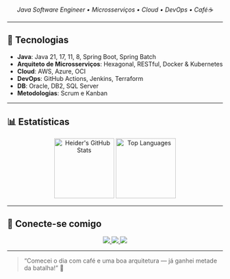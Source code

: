 <p align="center">
  <em>Java Software Engineer • Microsserviços • Cloud • DevOps • Café☕</em>
</p>

---

## 🌟 Tecnologias

- **Java**: Java 21, 17, 11, 8, Spring Boot, Spring Batch  
- **Arquiteto de Microsserviços**: Hexagonal, RESTful, Docker & Kubernetes  
- **Cloud**: AWS, Azure, OCI  
- **DevOps**: GitHub Actions, Jenkins, Terraform  
- **DB**: Oracle, DB2, SQL Server
- **Metodologias**: Scrum e Kanban  

---

## 📊 Estatísticas

<div align="center">
  <img height="140" src="https://github-readme-stats.vercel.app/api?username=heider1988&show_icons=true&theme=radical&count_private=true" alt="Heider's GitHub Stats"/>
  <img height="140" src="https://github-readme-stats.vercel.app/api/top-langs/?username=heider1988&layout=compact&theme=radical" alt="Top Languages"/>
</div>

---

## 🔗 Conecte-se comigo

<p align="center">
  <a href="mailto:heider.o@icloud.com">
   <img src="https://img.shields.io/badge/✉-Email-D14836?style=for-the-badge&logo=mail"/>
  </a>
  <a href="https://www.linkedin.com/in/heider1988/">
    <img src="https://img.shields.io/badge/🔗-LinkedIn-0A66C2?style=for-the-badge&logo=linkedin"/>
  </a>
  <a href="https://www.youtube.com/@1988heider-java-developer">
    <img src="https://img.shields.io/badge/▶️-YouTube-FF0000?style=for-the-badge&logo=youtube"/>
  </a>
</p>

---

> “Comecei o dia com café e uma boa arquitetura — já ganhei metade da batalha!” 🚀
